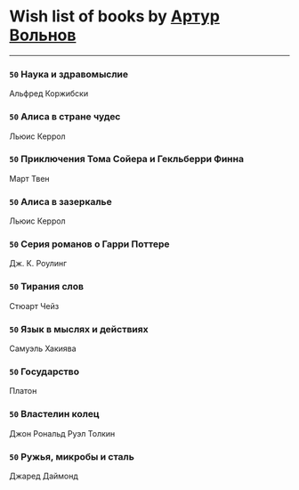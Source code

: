 # Wish list of books by [Артур Вольнов](http://vk.com/id225880893)
---

### `50` Наука и здравомыслие
Альфред Коржибски

### `50` Алиса в стране чудес
Льюис Керрол

### `50` Приключения Тома Сойера и Гекльберри Финна
Март Твен

### `50` Алиса в зазеркалье
Льюис Керрол

### `50` Серия романов о Гарри Поттере
Дж. К. Роулинг

### `50` Тирания слов
Стюарт Чейз

### `50` Язык в мыслях и действиях
Самуэль Хакиява

### `50` Государство
Платон

### `50` Властелин колец
Джон Рональд Руэл Толкин

### `50` Ружья, микробы и сталь
Джаред Даймонд

